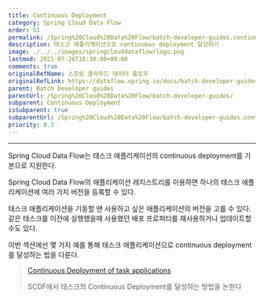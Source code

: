 ```yaml
---
title: Continuous Deployment
category: Spring Cloud Data Flow
order: 51
permalink: /Spring%20Cloud%20Data%20Flow/batch-developer-guides.continuous-deployment/
description: 태스크 애플리케이션으로 continuous deployment 달성하기
image: ./../../images/springclouddataflow/logo.png
lastmod: 2021-07-26T18:30:00+09:00
comments: true
originalRefName: 스프링 클라우드 데이터 플로우
originalRefLink: https://dataflow.spring.io/docs/batch-developer-guides/continuous-deployment/
parent: Batch Developer guides
parentUrl: /Spring%20Cloud%20Data%20Flow/batch-developer-guides/
subparent: Continuous Deployment
isSubparent: true
subparentUrl: /Spring%20Cloud%20Data%20Flow/batch-developer-guides.continuous-deployment/
priority: 0.3
---
```


---

Spring Cloud Data Flow는 태스크 애플리케이션의 continuous deployment를 기본으로 지원한다.

Spring Cloud Data Flow의 애플리케이션 레지스트리를 이용하면 하나의 태스크 애플리케이션에 여러 가지 버전을 등록할 수 있다.

태스크 애플리케이션을 기동할 땐 사용하고 싶은 애플리케이션의 버전을 고를 수 있다. 같은 태스크를 이전에 실행했을때 사용했던 배포 프로퍼티를 재사용하거나 업데이트할 수도 있다.

이번 섹션에선 몇 가지 예를 통해 태스크 애플리케이션으로 continuous deployment를 달성하는 법을 다룬다.

> [Continuous Deployment of task applications](../batch-developer-guides.continuous-deployment.task-applications)
>
> SCDF에서 태스크의 Continuous Deployment를 달성하는 방법을 논한다